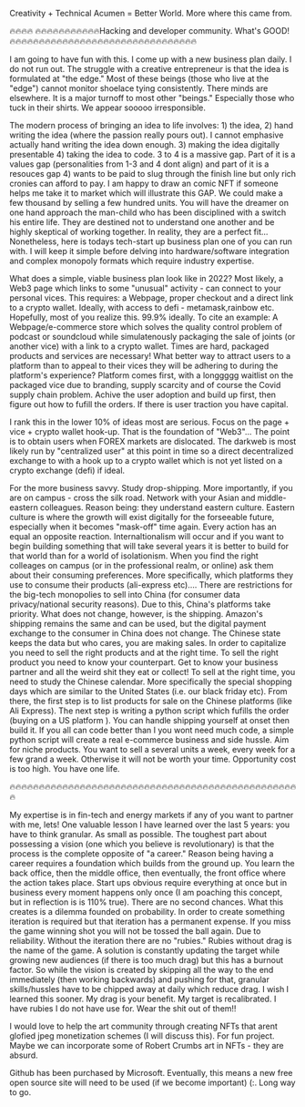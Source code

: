 Creativity + Technical Acumen = Better World. More where this came from.


🔥🔥🔥🔥 🔥🔥🔥🔥🔥🔥🔥🔥🔥🔥🔥Hacking and developer community. What's GOOD! 🔥🔥🔥🔥🔥🔥🔥🔥🔥🔥🔥🔥🔥🔥🔥🔥🔥🔥🔥🔥🔥🔥🔥🔥🔥🔥🔥🔥🔥🔥🔥🔥

I am going to have fun with this. I come up with a new business plan daily. I do not run out. The struggle with a creative entrepreneur is that the idea is formulated at "the edge." Most of these beings (those who live at the "edge") cannot monitor shoelace tying consistently. There minds are elsewhere. It is a major turnoff to most other "beings." Especially those who tuck in their shirts. We appear sooooo irresponsible.

The modern process of bringing an idea to life involves: 1) the idea, 2) hand writing the idea (where the passion really pours out). I cannot emphasive actually hand writing the idea down enough. 3) making the idea digitally presentable 4) taking the idea to code. 3 to 4 is a massive gap. Part of it is a values gap (personalities from 1-3 and 4 dont align) and part of it is a resouces gap 4) wants to be paid to slug through the finish line but only rich cronies can afford to pay. I am happy to draw an comic NFT if someone helps me take it to market which will illustrate this GAP. We could make a few thousand by selling a few hundred units. You will have the dreamer on one hand approach the man-child who has been disciplined with a switch his entire life. They are destined not to understand one another and be highly skeptical of working together. In reality, they are a perfect fit... Nonetheless, here is todays tech-start up business plan one of you can run with. I will keep it simple before delving into hardware/software integration and complex monopoly formats which require industry expertise.

What does a simple, viable business plan look like in 2022? Most likely, a Web3 page which links to some "unusual" activity - can connect to your personal vices. This requires: a Webpage, proper checkout and a direct link to a crypto wallet. Ideally, with access to defi - metamask,rainbow etc. Hopefully, most of you realize this. 99.9% ideally. To cite an example: A Webpage/e-commerce store which solves the quality control problem of podcast or soundcloud while simulatenously packaging the sale of joints (or another vice) with a link to a crypto wallet. Times are hard, packaged products and services are necessary! What better way to attract users to a platform than to appeal to their vices they will be adhering to during the platform's experience? Platform comes first, with a longgggg waitlist on the packaged vice due to branding, supply scarcity and of course the Covid supply chain problem. Achive the user adoption and build up first, then figure out how to fufill the orders. If there is user traction you have capital.

I rank this in the lower 10% of ideas most are serious. Focus on the page + vice + crypto wallet hook-up. That is the foundation of "Web3"... The point is to obtain users when FOREX markets are dislocated. The darkweb is most likely run by "centralized user" at this point in time so a direct decentralized exchange to with a hook up to a crypto wallet which is not yet listed on a crypto exchange (defi) if ideal.

For the more business savvy. Study drop-shipping. More importantly, if you are on campus - cross the silk road. Network with your Asian and middle-eastern colleagues. Reason being: they understand eastern culture. Eastern culture is where the growth will exist digitally for the forseeable future, especially when it becomes "mask-off" time again. Every action has an equal an opposite reaction. Internaltionalism will occur and if you want to begin building something that will take several years it is better to build for that world than for a world of isolationism. When you find the right colleages on campus (or in the professional realm, or online) ask them about their consuming preferences. More specifically, which platforms they use to consume their products (ali-express etc).... There are restrictions for the big-tech monopolies to sell into China (for consumer data privacy/national security reasons). Due to this, China's platforms take priority. What does not change, however, is the shipping. Amazon's shipping remains the same and can be used, but the digital payment exchange to the consumer in China does not change. The Chinese state keeps the data but who cares, you are making sales. In order to capitalize you need to sell the right products and at the right time. To sell the right product you need to know your counterpart. Get to know your business partner and all the weird shit they eat or collect! To sell at the right time, you need to study the Chinese calendar. More specifically the special shopping days which are similar to the United States (i.e. our black friday etc). From there, the first step is to list products for sale on the Chinese platforms (like Ali Express). The next step is writing a python script which fufills the order (buying on a US platform ). You can handle shipping yourself at onset then build it. If you all can code better than I you wont need much code, a simple python script will create a real e-commerce business and side hussle. Aim for niche products. You want to sell a several units a week, every week for a few grand a week. Otherwise it will not be worth your time. Opportunity cost is too high. You have one life.

🔥🔥🔥🔥🔥🔥🔥🔥🔥🔥🔥🔥🔥🔥🔥🔥🔥🔥🔥🔥🔥🔥🔥🔥🔥🔥🔥🔥🔥🔥🔥🔥🔥🔥🔥🔥🔥🔥🔥🔥🔥🔥🔥🔥🔥🔥🔥🔥🔥🔥

My expertise is in fin-tech and energy markets if any of you want to partner with me, lets! One valuable lesson I have learned over the last 5 years: you have to think granular. As small as possible. The toughest part about possessing a vision (one which you believe is revolutionary) is that the process is the complete opposite of "a career." Reason being having a career requires a foundation which builds from the ground up. You learn the back office, then the middle office, then eventually, the front office where the action takes place. Start ups obvious require everything at once but in business every moment happens only once (I am poaching this concept, but in reflection is is 110% true). There are no second chances. What this creates is a dilemma founded on probability. In order to create something iteration is required but that iteration has a permanent expense. If you miss the game winning shot you will not be tossed the ball again. Due to reliability. Without the iteration there are no "rubies." Rubies without drag is the name of the game. A solution is constantly updating the target while growing new audiences (if there is too much drag) but this has a burnout factor. So while the vision is created by skipping all the way to the end immediately (then working backwards) and pushing for that, granular skills/hussles have to be chipped away at daily which reduce drag. I wish I learned this sooner. My drag is your benefit. My target is recalibrated. I have rubies I do not have use for. Wear the shit out of them!!

I would love to help the art community through creating NFTs that arent glofied jpeg monetization schemes (I will discuss this). For fun project. Maybe we can incorporate some of Robert Crumbs art in NFTs - they are absurd.

Github has been purchased by Microsoft. Eventually, this means a new free open source site will need to be used (if we become important) (:. Long way to go.

